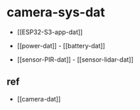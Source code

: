 
# camera-sys-dat


- [[ESP32-S3-app-dat]]

- [[power-dat]] - [[battery-dat]]

- [[sensor-PIR-dat]] - [[sensor-lidar-dat]]

## ref 

- [[camera-dat]]